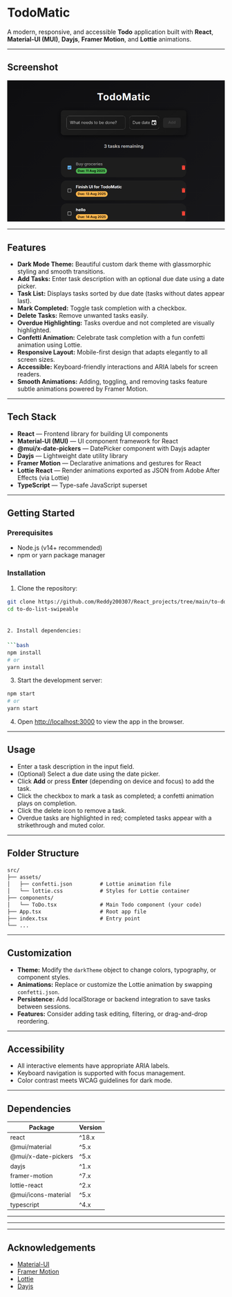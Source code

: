

# TodoMatic

A modern, responsive, and accessible **Todo** application built with **React**, **Material-UI (MUI)**, **Dayjs**, **Framer Motion**, and **Lottie** animations.

---

## Screenshot

![TodoMatic Demo](./screenshot.png)  

---

## Features

- **Dark Mode Theme:** Beautiful custom dark theme with glassmorphic styling and smooth transitions.
- **Add Tasks:** Enter task description with an optional due date using a date picker.
- **Task List:** Displays tasks sorted by due date (tasks without dates appear last).
- **Mark Completed:** Toggle task completion with a checkbox.
- **Delete Tasks:** Remove unwanted tasks easily.
- **Overdue Highlighting:** Tasks overdue and not completed are visually highlighted.
- **Confetti Animation:** Celebrate task completion with a fun confetti animation using Lottie.
- **Responsive Layout:** Mobile-first design that adapts elegantly to all screen sizes.
- **Accessible:** Keyboard-friendly interactions and ARIA labels for screen readers.
- **Smooth Animations:** Adding, toggling, and removing tasks feature subtle animations powered by Framer Motion.

---

## Tech Stack

- **React** — Frontend library for building UI components
- **Material-UI (MUI)** — UI component framework for React
- **@mui/x-date-pickers** — DatePicker component with Dayjs adapter
- **Dayjs** — Lightweight date utility library
- **Framer Motion** — Declarative animations and gestures for React
- **Lottie React** — Render animations exported as JSON from Adobe After Effects (via Lottie)
- **TypeScript** — Type-safe JavaScript superset

---

## Getting Started

### Prerequisites

- Node.js (v14+ recommended)
- npm or yarn package manager

### Installation

1. Clone the repository:

```bash
git clone https://github.com/Reddy200307/React_projects/tree/main/to-do-list-swipeable
cd to-do-list-swipeable


2. Install dependencies:

```bash
npm install
# or
yarn install
```

3. Start the development server:

```bash
npm start
# or
yarn start
```

4. Open [http://localhost:3000](http://localhost:3000) to view the app in the browser.

---

## Usage

* Enter a task description in the input field.
* (Optional) Select a due date using the date picker.
* Click **Add** or press **Enter** (depending on device and focus) to add the task.
* Click the checkbox to mark a task as completed; a confetti animation plays on completion.
* Click the delete icon to remove a task.
* Overdue tasks are highlighted in red; completed tasks appear with a strikethrough and muted color.

---

## Folder Structure

```
src/
├── assets/
│   ├── confetti.json         # Lottie animation file
│   └── lottie.css            # Styles for Lottie container
├── components/
│   └── ToDo.tsx              # Main Todo component (your code)
├── App.tsx                   # Root app file
├── index.tsx                 # Entry point
└── ...
```

---

## Customization

* **Theme:** Modify the `darkTheme` object to change colors, typography, or component styles.
* **Animations:** Replace or customize the Lottie animation by swapping `confetti.json`.
* **Persistence:** Add localStorage or backend integration to save tasks between sessions.
* **Features:** Consider adding task editing, filtering, or drag-and-drop reordering.

---

## Accessibility

* All interactive elements have appropriate ARIA labels.
* Keyboard navigation is supported with focus management.
* Color contrast meets WCAG guidelines for dark mode.

---

## Dependencies

| Package             | Version |
| ------------------- | ------- |
| react               | ^18.x   |
| @mui/material       | ^5.x    |
| @mui/x-date-pickers | ^5.x    |
| dayjs               | ^1.x    |
| framer-motion       | ^7.x    |
| lottie-react        | ^2.x    |
| @mui/icons-material | ^5.x    |
| typescript          | ^4.x    |

---

---

---

## Acknowledgements

* [Material-UI](https://mui.com/)
* [Framer Motion](https://www.framer.com/motion/)
* [Lottie](https://airbnb.io/lottie/)
* [Dayjs](https://day.js.org/)


